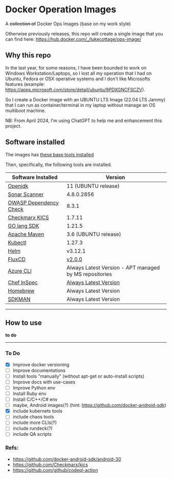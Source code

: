 # Docker Operation Images

A ~~collection of~~ Docker Ops Images (base on my work style)

Otherwise previously releases, this repo will create a single image that you can find here: 
https://hub.docker.com/_/lukecottage/ops-image/

## Why this repo

In the last year, for some reasons, I have been bounded to work on Windows Workstation/Laptops, so I lost all my operation that I had on Ubuntu, Fedora or OSX operative systems and I don't like Microsofts features (example: https://apps.microsoft.com/store/detail/ubuntu/9PDXGNCFSCZV).

So I create a Docker image with an UBUNTU LTS Image (22.04 LTS Jammy) that I can run as container/terminal in my laptop without manage an OS multiboot machine.

NB: From April 2024, I'm using ChatGPT to help me and enhancement this project.

## Software installed

The images has [these base tools installed](./scripts/requirements.sh)

Then, specifically, the following tools are installed.

| Software Installed | Version |
|-----|-----|
| [Openjdk](https://openjdk.org/) | 11 (UBUNTU release) |
| [Sonar Scanner](https://docs.sonarqube.org/latest/analysis/scan/sonarscanner/) | 4.8.0.2856 |
| [OWASP Dependency Check](https://jeremylong.github.io/DependencyCheck/) | 8.3.1 |
| [Checkmarx KICS](https://kics.io/) | 1.7.11 |
| [GO lang SDK](https://go.dev/) | 1.21.5 |
| [Apache Maven](https://maven.apache.org/) | 3.6 (UBUNTU release) |
| [Kubectl](https://kubernetes.io/docs/tasks/tools/) | 1.27.3 |
| [Helm](https://helm.sh/docs/intro/install/) | v3.12.1 |
| [FluxCD](https://fluxcd.io/flux/installation/) | [v2.0.0](https://github.com/fluxcd/flux2/releases/tag/v2.0.0) |
| [Azure CLI](https://learn.microsoft.com/it-it/cli/azure/install-azure-cli-linux?pivots=apt) | Always Latest Version - APT managed by MS repositories |
| [Chef InSpec](https://www.chef.io/products/chef-inspec) | [Always Latest Version](https://docs.chef.io/inspec/install/#cli-1) |
| [Homebrew](https://brew.sh/index_it) | Always Latest Version |
| [SDKMAN](https://sdkman.io/install) | Always Latest Version |

---

## How to use

**to do**

---

### To Do

- [x] Improve docker versioning
- [ ] Improve documentations
- [ ] Install tools "manually" (without apt-get or auto-install scripts)
- [ ] Improve docs with use-cases
- [ ] Improve Python env
- [ ] Install Ruby env
- [ ] Install C/C++/C# env
- [ ] maybe, Android images(?) (hint: https://github.com/docker-android-sdk)
- [x] include kubernets tools
- [ ] include chaos tools
- [ ] include more CLIs(?)
- [ ] include rundeck(?)
- [ ] include QA scripts

### Refs:

 - https://github.com/docker-android-sdk/android-30
 - https://github.com/Checkmarx/kics
 - https://github.com/github/codeql-action
